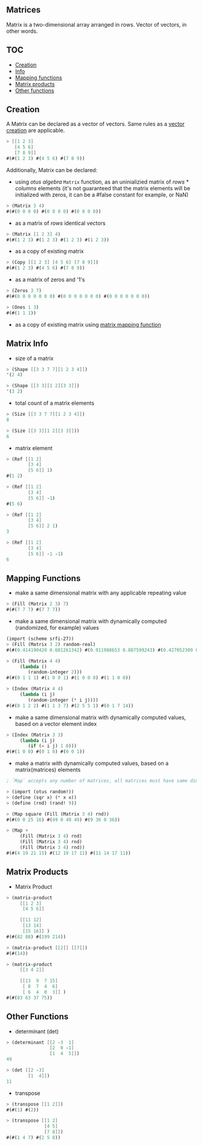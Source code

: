 Matrices
--------

Matrix is a two-dimensional array arranged in rows. Vector of vectors, in other words.

TOC
---
- [Creation](#creation)
- [Info](#matrix-info)
- [Mapping functions](#mapping-functions)
- [Matrix products](#matrix-products)
- [Other functions](#other-functions)

Creation
--------

A Matrix can be declared as a vector of vectors. Same rules as a [vector creation](vectors.md#creation) are applicable.
```scheme
> [[1 2 3]
   [4 5 6]
   [7 8 9]]
#(#(1 2 3) #(4 5 6) #(7 8 9))
```

Additionally, Matrix can be declared:

* using *otus algebra* `Matrix` function,
  as an uninializied matrix of *rows* * *columns* elements (it's not guaranteed that the matrix elements will be initialized with zeros, it can be a #false constant for example, or NaN)
```scheme
> (Matrix 3 4)
#(#(0 0 0 0) #(0 0 0 0) #(0 0 0 0))
```

* as a matrix of *rows* identical vectors
```scheme
> (Matrix [1 2 3] 4)
#(#(1 2 3) #(1 2 3) #(1 2 3) #(1 2 3))
```

* as a copy of existing matrix
```scheme
> (Copy [[1 2 3] [4 5 6] [7 8 9]])
#(#(1 2 3) #(4 5 6) #(7 8 9))
```

* as a matrix of zeros and '1's
```scheme
> (Zeros 3 7)
#(#(0 0 0 0 0 0 0) #(0 0 0 0 0 0 0) #(0 0 0 0 0 0 0))

> (Ones 1 3)
#(#(1 1 1))
```

* as a copy of existing matrix using [matrix mapping function](#mapping-functions)


Matrix Info
-----------

* size of a matrix
```scheme
> (Shape [[3 3 7 7][1 2 3 4]])
'(2 4)

> (Shape [[3 3][1 2][3 3]])
'(3 2)
```

* total count of a matrix elements
```scheme
> (Size [[3 3 7 7][1 2 3 4]])
8

> (Size [[3 3][1 2][3 3]]))
6
```

* matrix element
```scheme
> (Ref [[1 2]
        [3 4]
        [5 6]] 1)
#(1 2)

> (Ref [[1 2]
        [3 4]
        [5 6]] -1)
#(5 6)

> (Ref [[1 2]
        [3 4]
        [5 6]] 2 1)
3

> (Ref [[1 2]
        [3 4]
        [5 6]] -1 -1)
6
```

Mapping Functions
-----------------

* make a same dimensional matrix with any applicable repeating value
```scheme
> (Fill (Matrix 2 3) 7)
#(#(7 7 7) #(7 7 7))
```

* make a same dimensional matrix with dynamically computed (randomized, for example) values
```scheme
(import (scheme srfi-27))
> (Fill (Matrix 3 2) random-real)
#(#(0.414190420 0.681261342) #(0.911988653 0.887599243) #(0.427052309 0.344429402))

> (Fill (Matrix 4 4)
     (lambda ()
        (random-integer 2)))
#(#(0 1 1 1) #(1 0 0 1) #(1 0 0 0) #(1 1 0 0))

> (Index (Matrix 4 4)
     (lambda (i j)
        (random-integer (* i j))))
#(#(0 1 2 2) #(1 1 3 7) #(2 5 5 1) #(0 1 7 14))
```

* make a same dimensional matrix with dynamically computed values, based on a vector element index
```scheme
> (Index (Matrix 3 3)
     (lambda (i j)
        (if (= i j) 1 0)))
#(#(1 0 0) #(0 1 0) #(0 0 1))
```

* make a matrix with dynamically computed values, based on a matrix(matrices) elements
```scheme
; `Map` accepts any number of matrices, all matrices must have same dimensions!

> (import (otus random!))
> (define (sqr x) (* x x))
> (define (rnd) (rand! 9))

> (Map square (Fill (Matrix 3 4) rnd))
#(#(0 0 25 16) #(49 0 49 49) #(9 36 0 36))

> (Map +
     (Fill (Matrix 3 4) rnd)
     (Fill (Matrix 3 4) rnd)
     (Fill (Matrix 3 4) rnd))
#(#(4 19 21 15) #(12 19 17 11) #(11 14 17 11))
```

Matrix Products
---------------

* Matrix Product
```scheme
> (matrix-product
     [[1 2 3]
      [4 5 6]]

     [[11 12]
      [13 14]
      [15 16]] )
#(#(82 88) #(199 214))

> (matrix-product [[2]] [[7]])
#(#(14))

> (matrix-product
     [[3 4 2]]

     [[13  9  7 15]
      [ 8  7  4  6]
      [ 6  4  0  3]] )
#(#(83 63 37 75))
```

Other Functions
---------------

* determinant (det)
```scheme
> (determinant [[2 -3  1]
                [2  0 -1]
                [1  4  5]])
49

> (det [[2 -3]
        [1  4]])
11
```

* transpose
```scheme
> (transpose [[1 2]])
#(#(1) #(2))

> (transpose [[1 2]
              [4 5]
              [7 8]])
#(#(1 4 7) #(2 5 8))
```


